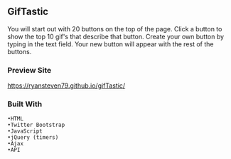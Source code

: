 ## GifTastic
You will start out with 20 buttons on the top of the page. Click a button to show the top 10 gif's that describe that button. Create your own button by typing in the text field. Your new button will appear with the rest of the buttons.

### Preview Site
https://ryansteven79.github.io/gifTastic/
### Built With
```
•HTML
•Twitter Bootstrap
•JavaScript
•jQuery (timers)
•Ajax
•API
```
